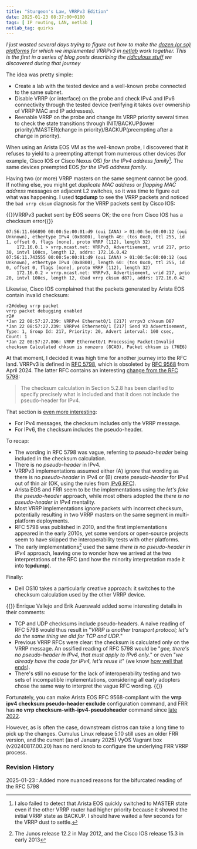 ```yaml
---
title: "Sturgeon's Law, VRRPv3 Edition"
date: 2025-01-23 08:37:00+0100
tags: [ IP routing, LAN, netlab ]
netlab_tag: quirks
---
```

_I just wasted several days trying to figure out how to make the [dozen (or so) platforms](https://netlab.tools/module/gateway/) for which we implemented VRRPv3 in [netlab](https://netlab.tools/) work together. This is the first in a series of blog posts describing the [ridiculous stuff](https://en.wikipedia.org/wiki/Sturgeon%27s_law) we discovered during that journey_

The idea was pretty simple:

* Create a lab with the tested device and a well-known probe connected to the same subnet.
* Disable VRRP (or interface) on the probe and check IPv4 and IPv6 connectivity through the tested device (verifying it takes over ownership of VRRP MAC and IP addresses).
* Reenable VRRP on the probe and change its VRRP priority several times to check the state transitions through INIT/BACKUP(lower priority)/MASTER(change in priority)/BACKUP(preempting after a change in priority).
<!--more-->
When using an Arista EOS VM as the well-known probe, I discovered that it refuses to yield to a preempting attempt from numerous other devices (for example, Cisco IOS or Cisco Nexus OS) *for the IPv4 address family*[^BFD]. The same devices preempted EOS *for the IPv6 address family*.

[^BFD]: I also failed to detect that Arista EOS quickly switched to MASTER state even if the other VRRP router had higher priority because it showed the initial VRRP state as BACKUP. I should have waited a few seconds for the VRRP dust to settle.

Having two (or more) VRRP masters on the same segment cannot be good. If nothing else, you might get *duplicate MAC address* or *flapping MAC address* messages on adjacent L2 switches, so it was time to figure out what was happening. I used **tcpdump** to see the VRRP packets and noticed the `bad vrrp cksum` diagnosis for the VRRP packets sent by Cisco IOS:

{{<cc>}}VRRPv3 packet sent by EOS seems OK; the one from Cisco IOS has a checksum error{{</cc>}}
```
07:56:11.666890 00:00:5e:00:01:d9 (oui IANA) > 01:00:5e:00:00:12 (oui Unknown), ethertype IPv4 (0x0800), length 46: (tos 0xc0, ttl 255, id 1, offset 0, flags [none], proto VRRP (112), length 32)
    172.16.0.1 > vrrp.mcast.net: VRRPv3, Advertisement, vrid 217, prio 30, intvl 100cs, length 12, addrs: 172.16.0.42
07:56:11.743555 00:00:5e:00:01:d9 (oui IANA) > 01:00:5e:00:00:12 (oui Unknown), ethertype IPv4 (0x0800), length 60: (tos 0xc0, ttl 255, id 0, offset 0, flags [none], proto VRRP (112), length 32)
    172.16.0.2 > vrrp.mcast.net: VRRPv3, Advertisement, vrid 217, prio 20, intvl 100cs, length 12, (bad vrrp cksum d87), addrs: 172.16.0.42
```

Likewise, Cisco IOS complained that the packets generated by Arista EOS contain invalid checksum:

```
r2#debug vrrp packet
vrrp packet debugging enabled
r2#
*Jan 22 08:57:27.239: VRRPv4 Ethernet0/1 [217] vrrpv3 chksum D87
*Jan 22 08:57:27.239: VRRPv4 Ethernet0/1 [217] Send V3 Advertisement, Type: 1, Group Id: 217, Priority: 20, Advert interval: 100 csec, Count: 1
*Jan 22 08:57:27.806: VRRP Ethernet0/1 Processing Packet:Invalid checksum Calculated chksum is nonzero (8CA0), Packet chksum is (76E6)
```

At that moment, I decided it was high time for another journey into the RFC land. VRRPv3 is defined in [RFC 5798](https://datatracker.ietf.org/doc/html/rfc5798), which is obsoleted by [RFC 9568](https://datatracker.ietf.org/doc/html/rfc9568) from April 2024. The latter RFC contains an interesting [change from the RFC 5798](https://datatracker.ietf.org/doc/html/rfc9568#name-differences-from-rfc-5798):

> The checksum calculation in Section 5.2.8 has been clarified to specify precisely what is included and that it does not include the pseudo-header for IPv4.

That section is [even more interesting](https://datatracker.ietf.org/doc/html/rfc9568#sect-5.2.8):

* For IPv4 messages, the checksum includes only the VRRP message.
* For IPv6, the checksum includes the pseudo-header.

To recap:

* The wording in RFC 5798 was vague, referring to *pseudo-header* being included in the checksum calculation.
* There is no *pseudo-header* in IPv4.
* VRRPv3 implementations assumed either (A) ignore that wording as there is no *pseudo-header* in IPv4 or (B) create *pseudo-header* for IPv4 out of thin air (OK, using the rules from [IPv6 RFC](https://datatracker.ietf.org/doc/html/rfc2460#section-8.1)).
* Arista EOS and FRR seem to be the implementations using the *let's fake the pseudo-header* approach, while most others adopted the *there is no pseudo-header in IPv4* mentality.
* Most VRRP implementations ignore packets with incorrect checksum, potentially resulting in two VRRP masters on the same segment in multi-platform deployments.
* RFC 5798 was published in 2010, and the first implementations appeared in the early 2010s, yet some vendors or open-source projects seem to have skipped the interoperability tests with other platforms.
* The early implementations[^J122] used the same *there is no pseudo-header in IPv4* approach, leaving one to wonder how we arrived at the two interpretations of the RFC (and how the minority interpretation made it into **tcpdump**).

[^J122]: The Junos release 12.2 in May 2012, and the Cisco IOS release 15.3 in early 2013

Finally:

* Dell OS10 takes a particularly creative approach: it switches to the checksum calculation used by the other VRRP device.

{{<long-quote>}}
Enrique Vallejo and Erik Auerswald added some interesting details in their comments:

* TCP and UDP checksums include pseudo-headers. A naive reading of RFC 5798 would thus result in "_VRRP is another transport protocol; let's do the same thing we did for TCP and UDP._"
* Previous VRRP RFCs were clear: the checksum is calculated only on the VRRP message. An ossified reading of RFC 5798 would be "_gee, there's no pseudo-header in IPv4, that must apply to IPv6 only._" or even "_we already have the code for IPv4, let's reuse it_" (we know [how well that ends](https://en.wikipedia.org/wiki/Ariane_flight_V88)).
* There's still no excuse for the lack of interoperability testing and two sets of incompatible implementations, considering all early adopters chose the same way to interpret the vague RFC wording.
{{</long-quote>}}

Fortunately, you can make Arista EOS RFC 9568-compliant with the **‌vrrp ipv4 checksum pseudo-header exclude** configuration command, and FRR has **no vrrp checksum-with-ipv4-pseudoheader** command since [late 2022](https://github.com/FRRouting/frr/pull/12390).

However, as is often the case, downstream distros can take a long time to pick up the changes. Cumulus Linux release 5.10 still uses an older FRR version, and the current (as of January 2025) VyOS Vagrant box (v20240817.00.20) has no nerd knob to configure the underlying FRR VRRP process.

### Revision History

2025-01-23
: Added more nuanced reasons for the bifurcated reading of the RFC 5798
